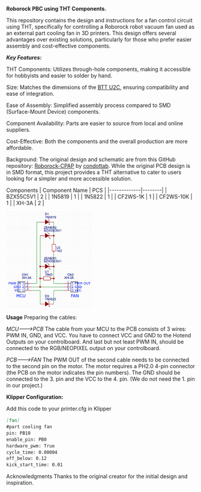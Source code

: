 **Roborock PBC using THT Components.**

This repository contains the design and instructions for a fan control circuit using THT, specifically for controlling a Roborock robot vacuum fan used as an external part cooling fan in 3D printers. This design offers several advantages over existing solutions, particularly for those who prefer easier assembly and cost-effective components.

_**Key Features:**_

THT Components: Utilizes through-hole components, making it accessible for hobbyists and easier to solder by hand.

Size: Matches the dimensions of the [BTT U2C](https://github.com/bigtreetech/U2C), ensuring compatibility and ease of integration.


Ease of Assembly: Simplified assembly process compared to SMD (Surface-Mount Device) components.

Component Availability: Parts are easier to source from local and online suppliers.

Cost-Effective: Both the components and the overall production are more affordable.

Background:
The original design and schematic are from this GitHub repository: [Roborock-CPAP](https://github.com/condottab/Roborock-CPAP) by [condottab](https://github.com/condottab). While the original PCB design is in SMD format, this project provides a THT alternative to cater to users looking for a simpler and more accessible solution.

Components
| Component Name | PCS |
|-------------|--------|
| BZX55C5V1   | 2      |
| 1N5819      | 1      |
| 1N5822      | 1      |
| CF2WS-1K    | 1      |
| CF2WS-10K   | 1      |
| XH-3A       | 2      |

<!-- schematic -->
<img src="https://github.com/HasanBera/Roborock-THT-PCB/blob/main/assets/schematic.png?raw=true" alt="" width="230"/>


<!--
Assembly Instructions
[Step-by-step instructions]
-->

**Usage**
Preparing the cables:

_MCU--->PCB_
The cable from your MCU to the PCB consists of 3 wires: PWM IN, GND, and VCC. You have to connect VCC and GND to the Hotend Outputs on your controlboard. And last but not least PWM IN, should be connected to the RGB/NEOPIXEL output on your controlboard.

_PCB--->FAN_
The PWM OUT of the second cable needs to be connected to the second pin on the motor. The motor requires a PH2.0 4-pin connector (the PCB on the motor indicates the pin numbers). The GND should be connected to the 3. pin and the VCC to the 4. pin. (We do not need the 1. pin in our project.)

**Klipper Configuration:**

Add this code to your printer.cfg in Klipper 
```markdown
[fan]
#part cooling fan
pin: PB10
enable_pin: PB0
hardware_pwm: True
cycle_time: 0.00004
off_below: 0.12
kick_start_time: 0.01
```


Acknowledgments
Thanks to the original creator for the initial design and inspiration.
